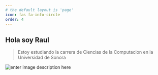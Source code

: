 ```yaml
---
# the default layout is 'page'
icon: fas fa-info-circle
order: 4
---
```


## Hola soy Raul

>Estoy estudiando la carrera de Ciencias de la Computacion en la Universidad de Sonora

![enter image description here](https://encrypted-tbn0.gstatic.com/images?q=tbn:ANd9GcQQDuwfneCIBByqsx1TSvSk9TUXZZdTFTvx052Wmi2Tw2_1pW4PnO8uJQRfh_mOal21rww&usqp=CAU)